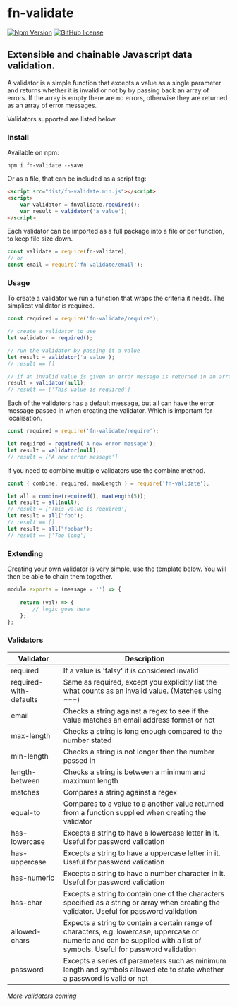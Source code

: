# fn-validate

[![Npm Version](https://img.shields.io/npm/v/fn-validate.svg)](https://www.npmjs.com/package/fn-validate)
[![GitHub license](https://img.shields.io/github/license/mashape/apistatus.svg)](https://github.com/lski/Lski.Fn/blob/master/LICENSE)

## Extensible and chainable Javascript data validation. 

A validator is a simple function that excepts a value as a single parameter and returns whether it is invalid or not by by passing back an array of errors. If the array is empty there are no errors, otherwise they are returned as an array of error messages.

Validators supported are listed below.

### Install

Available on npm:

```
npm i fn-validate --save
```

Or as a file, that can be included as a script tag:

```html
<script src="dist/fn-validate.min.js"></script>
<script>
    var validator = fnValidate.required();
    var result = validator('a value');
</script>
```

Each validator can be imported as a full package into a file or per function, to keep file size down.

```js
const validate = require(fn-validate);
// or
const email = require('fn-validate/email');
```

### Usage

To create a validator we run a function that wraps the criteria it needs. The simpliest validator is required.

```js
const required = require('fn-validate/require');

// create a validator to use
let validator = required();

// run the validator by passing it a value
let result = validator('a value');
// result == []

// if an invalid value is given an error message is returned in an array
result = validator(null);
// result == ['This value is required']
```

Each of the validators has a default message, but all can have the error message passed in when creating the validator. Which is important for localisation.

```js
const required = require('fn-validate/require');

let required = required('A new error message');
let result = validator(null);
// result = ['A new error message']
```

If you need to combine multiple validators use the combine method.

```js
const { combine, required, maxLength } = require('fn-validate');

let all = combine(required(), maxLength(5));
let result = all(null);
// result = ['This value is required']
let result = all("foo");
// result == []
let result = all("foobar");
// result == ['Too long']
```

### Extending

Creating your own validator is very simple, use the template below. You will then be able to chain them together.

```js
module.exports = (message = '') => {
    
    return (val) => {
        // logic goes here
    };
};
```

### Validators

| Validator | Description |
| --------- | --- |
| required |  If a value is 'falsy' it is considered invalid |
| required-with-defaults | Same as required, except you explicitly list the what counts as an invalid value. (Matches using ===) |
| email | Checks a string against a regex to see if the value matches an email address format or not |
| max-length | Checks a string is long enough compared to the number stated |
| min-length | Checks a string is not longer then the number passed in |
| length-between | Checks a string is between a minimum and maximum length |
| matches | Compares a string against a regex |
| equal-to | Compares to a value to a another value returned from a function supplied when creating the validator |
| has-lowercase | Excepts a string to have a lowercase letter in it. Useful for password validation |
| has-uppercase | Excepts a string to have a uppercase letter in it. Useful for password validation |
| has-numeric | Excepts a string to have a number character in it. Useful for password validation |
| has-char | Excepts a string to contain one of the characters specified as a string or array when creating the validator. Useful for password validation |
| allowed-chars | Expects a string to contain a certain range of characters, e.g. lowercase, uppercase or numeric and can be supplied with a list of symbols. Useful for password validation |
| password | Excepts a series of parameters such as minimum length and symbols allowed etc to state whether a password is valid or not |

*More validators coming*